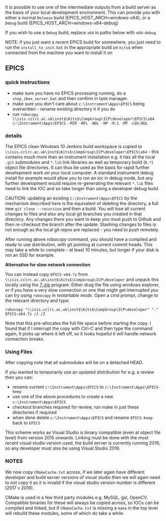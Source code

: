 It is possible to use one of the intermediate outputs from a build server as the basis of your local development environment. This can provide you with either a normal `Release` build (EPICS_HOST_ARCH=windows-x64), or a `Debug` build (EPICS_HOST_ARCH=windows-x64-debug) 

If you wish to use a `Debug` build, replace `x64` in paths below with `x64-debug`

NOTE: if you just want a recent EPICS build for somewhere, you just need to run the `install_to_inst.bat` in the appropriate build on `kits$` when connected from the machine you want to install it on

## EPICS

### quick instructions

* make sure you have no EPICS processing running, do a `stop_ibex_server.bat` and then confirm in task manager.
* make sure you don't care about `c:\Instrument\Apps\EPICS` being overwritten - rename existing directory it if you do
* run `robocopy \\isis.cclrc.ac.uk\inst$\Kits$\CompGroup\ICP\developer\EPICS\x64 c:\Instrument\Apps\EPICS -MIR -NFL -NDL -NP -R:1 -MT -LOG:NUL`
 
### details

The EPICS clean Windows 10 Jenkins build workspace is copied to  `\\isis.cclrc.ac.uk\inst$\Kits$\CompGroup\ICP\developer\EPICS\x64` - this contains 
much more than an instrument installation e.g. it has all the local `.git` submodules and `*.lib` link libraries as well as temporary build (`O.*`) object file directories. It can thus be used as the basis for rapid further development work on your local computer. A standard instrument debug install for example would allow you to run an ioc in debug mode, but any further development would require re-generating the relevant `*.lib` files need to link the IOC and so take longer than using a developer debug build. 

CAUTION: updating an existing `C:\Instrument\Apps\EPICS` by the mechanism described here is the equivalent of deleting the directory, a full new `git clone --recursive` and then a build. You will lose all current changes to files and also any local git branches you created in that directory. Any changes there you want to keep you must push to Github and then re-checkout the branch after the update. Stashing changes to files is not enough as the local git repos are replaced - you need to push remotely.

After running above robocopy command, you should have a compiled and ready to use distribution, with git pointing at current commit heads.
This may take a while to complete - at least 10 minutes, but longer if your disk is not an SSD for example.

**Alternative for slow network connection**

You can instead copy `EPICS-x64.7z` from `\\isis.cclrc.ac.uk\inst$\Kits$\CompGroup\ICP\developer` and unpack this locally using
the [7-zip](https://www.7-zip.org/) program. Either drag the file using windows explorer, or if you have a very slow connection or one that might get interrupted you can try using `robocopy` in _restartable mode_. Open a cmd prompt, change to the relevant directory and type:
```
robocopy "\\isis.cclrc.ac.uk\inst$\Kits$\CompGroup\ICP\developer" "." EPICS-x64.7z /J /Z 
```
Note that this pre-allocates the full file space before starting the copy. I found that if I interrupt the copy with Ctrl-C and then type the command again, it picks up where it left off, so it looks hopeful it will handle network connection breaks.
 
### Using Files

After copying note that all submodules will be on a detached HEAD. 
 
If you wanted to temporarily use an updated distribution for e.g. a review then you can: 
- rename current `c:\Instrument\Apps\EPICS` to `c:\Instrument\Apps\EPICS-keep`
- use one of the above procedures to create a new `c:\Instrument\Apps\EPICS`
- checkout branches required for review, run make in just these directories if required
- when done delete `c:\Instrument\Apps\EPICS` and rename `EPICS-keep` back to `EPICS`

This scheme works as Visual Studio is binary compatible (even at object file level) from version 2015 onwards. Linking must be done with the most recent visual studio version used, the build server is currently running 2019, so any developer must also be using Visual Studio 2019.  
 
### NOTES

We now copy `CMakeCache.txt` across, if we later again have different developer and build server versions of visual studio then we will again need to not copy it as it is invalid if the visual studio version number is different (2017 v 2019). 

CMake is used in a few third party modules e.g. MySQL, gsl, OpenCV. Compatible binaries for these will always be copied across, so IOCs can be compiled and linked, but if `CMakeCache.txt` is missing a `make` in the top level will rebuild these modules, some of which do take a while.
